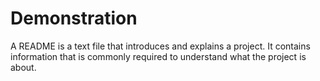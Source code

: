 # Demonstration

A README is a text file that introduces and explains a project. It contains information that is commonly required to understand what the project is about.
